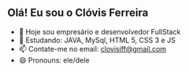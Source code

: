 ## Olá! Eu sou o Clóvis Ferreira

- 🔭 Hoje sou empresário e desenvolvedor FullStack
- 🌱 Estudando: JAVA, MySql, HTML 5, CSS 3 e JS
- 📫 Contate-me no email: clovisjff@gmail.com
- 😄 Pronouns: ele/dele

<div>
  <a href="https://github.com/clovisjff/clovisjff">

</div>
